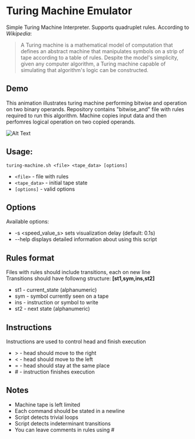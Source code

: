 # Turing Machine Emulator

Simple Turing Machine Interpreter. Supports quadruplet rules. According to _Wikipedia_:
> A Turing machine is a mathematical model of computation that defines an abstract machine that manipulates symbols on a strip of tape according to a table of rules. Despite the model's simplicity, given any computer algorithm, a Turing machine capable of simulating that algorithm's logic can be constructed.   

## Demo

This animation illustrates turing machine performing bitwise and operation on two binary operands. Repository contains "bitwise_and" file with rules required to run this algorithm. Machine copies input data and then perfomres logical operation on two copied operands.


![Alt Text](https://github.com/curlysilk53/turing-machine/blob/master/bitwise_and_demo.gif)


## Usage: 

`turing-machine.sh <file> <tape_data> [options]`
+ `<file>` - file with rules
+ `<tape_data>` - initial tape state
+ `[options]` - valid options




## Options


Available options:  
+ -s <speed_value_s> sets visualization delay (default: 0.1s)
+ --help displays detailed information about using this script


## Rules format

Files with rules should include transitions, each on new line  
Transitions should have followng structure: **[st1,sym,ins,st2]**  

+ st1 - current_state (alphanumeric)  
+ sym - symbol currently seen on a tape
+ ins - instruction or symbol to write
+ st2 - next state  (alphanumeric)  

## Instructions

Instructions are used to control head and finish execution
+ \>  - head should move to the right 
+ \<  - head should move to the left
+ \=  - head should stay at the same place
+ \#  - instruction finishes execution

## Notes

+ Machine tape is left limited  
+ Each command should be stated in a newline  
+ Script detects trivial loops 
+ Script detects indeterminant transitions 
+ You can leave comments in rules using \#
